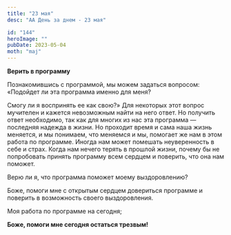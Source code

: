 ```yaml
---
title: "23 мая"
desc: "АА День за днем - 23 мая"

id: "144"
heroImage: ""
pubDate: 2023-05-04
moth: "maj"
---
```


**Верить в программу**

Познакомившись с программой, мы можем задаться вопросом: «Подойдет ли эта
программа именно для меня?

Смогу ли я воспринять ее как свою?» Для некоторых этот вопрос мучителен и
кажется невозможным найти на него ответ. Но получить ответ необходимо, так как
для многих из нас эта программа — последняя надежда в жизни. Но проходит время
и сама наша жизнь меняется, и мы понимаем, что меняемся и мы, помогает же нам
в этом работа по программе. Иногда нам может помешать неуверенность в себе и
страх. Когда нам нечего терять в прошлой жизни, почему бы не попробовать
принять программу всем сердцем и поверить, что она нам поможет.

Верю ли я, что программа поможет моему выздоровлению?

Боже, помоги мне с открытым сердцем довериться программе и поверить в
возможность своего выздоровления.

Моя работа по программе на сегодня;

**Боже, помоги мне сегодня остаться трезвым!**
